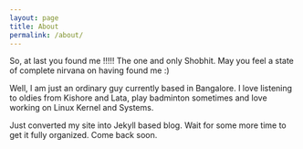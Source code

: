 ```yaml
---
layout: page
title: About
permalink: /about/
---
```


So, at last you found me !!!!! The one and only Shobhit. May you feel a state of complete nirvana on having found me :)

Well, I am just an ordinary guy currently based in Bangalore. I love listening to oldies from Kishore and Lata, play badminton sometimes and love working on Linux Kernel and Systems.

Just converted my site into Jekyll based blog. Wait for some more time to get it fully organized. Come back soon.
